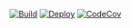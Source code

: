 [![Build](https://github.com/Illine/drinking-ponies-telegram-bot/actions/workflows/build.yaml/badge.svg)](https://github.com/Illine/drinking-ponies-telegram-bot/actions/workflows/build.yaml)
[![Deploy](https://github.com/Illine/drinking-ponies-telegram-bot/actions/workflows/deploy-prod.yaml/badge.svg)](https://github.com/Illine/drinking-ponies-telegram-bot/actions/workflows/deploy-prod.yaml)
[![CodeCov](https://codecov.io/gh/Illine/drinking-ponies-telegram-bot/graph/badge.svg?token=ulVJODyqYZ)](https://codecov.io/gh/Illine/drinking-ponies-telegram-bot)